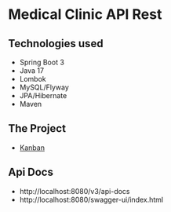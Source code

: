 # Medical Clinic API Rest

## Technologies used
- Spring Boot 3
- Java 17
- Lombok
- MySQL/Flyway
- JPA/Hibernate
- Maven

## The Project
- [Kanban](https://trello.com/b/ZWK1Wiwl/api-vespa-med)

## Api Docs
- http://localhost:8080/v3/api-docs
- http://localhost:8080/swagger-ui/index.html

